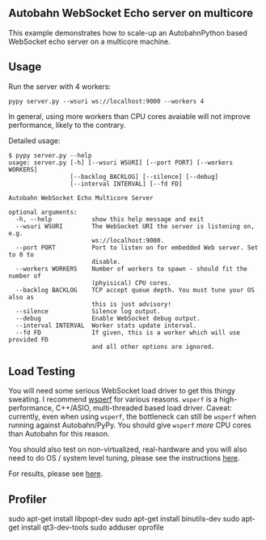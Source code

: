 ## Autobahn WebSocket Echo server on multicore

This example demonstrates how to scale-up an AutobahnPython based WebSocket echo server on a multicore machine.

## Usage

Run the server with 4 workers:

	pypy server.py --wsuri ws://localhost:9000 --workers 4

In general, using more workers than CPU cores avaiable will not improve performance, likely to the contrary.

Detailed usage:

	$ pypy server.py --help
	usage: server.py [-h] [--wsuri WSURI] [--port PORT] [--workers WORKERS]
	                 [--backlog BACKLOG] [--silence] [--debug]
	                 [--interval INTERVAL] [--fd FD]
	
	Autobahn WebSocket Echo Multicore Server
	
	optional arguments:
	  -h, --help           show this help message and exit
	  --wsuri WSURI        The WebSocket URI the server is listening on, e.g.
	                       ws://localhost:9000.
	  --port PORT          Port to listen on for embedded Web server. Set to 0 to
	                       disable.
	  --workers WORKERS    Number of workers to spawn - should fit the number of
	                       (phyisical) CPU cores.
	  --backlog BACKLOG    TCP accept queue depth. You must tune your OS also as
	                       this is just advisory!
	  --silence            Silence log output.
	  --debug              Enable WebSocket debug output.
	  --interval INTERVAL  Worker stats update interval.
	  --fd FD              If given, this is a worker which will use provided FD
	                       and all other options are ignored.

## Load Testing

You will need some serious WebSocket load driver to get this thingy sweating. I recommend [wsperf](https://github.com/zaphoyd/wsperf) for various reasons. `wsperf` is a high-performance, C++/ASIO, multi-threaded based load driver. Caveat: currently, even when using `wsperf`, the bottleneck can still be `wsperf` when running against Autobahn/PyPy. You should give `wsperf` *more* CPU cores than Autobahn for this reason.

You should also test on non-virtualized, real-hardware and you will also need to do OS / system level tuning, please see the instructions [here](https://github.com/oberstet/scratchbox/blob/master/python/twisted/sharedsocket/README.md).

For results, please see [here](https://github.com/oberstet/wsperf_results).

## Profiler

sudo apt-get install libpopt-dev
sudo apt-get install binutils-dev 
sudo apt-get install qt3-dev-tools
sudo adduser oprofile